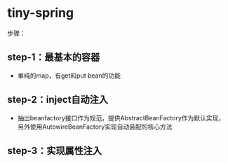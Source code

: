 tiny-spring
=====

步骤：

## step-1：最基本的容器

* 单纯的map，有get和put bean的功能


## step-2：inject自动注入

* 抽出beanfactory接口作为规范，提供AbstractBeanFactory作为默认实现，
另外使用AutowireBeanFactory实现自动装配的核心方法


## step-3：实现属性注入
